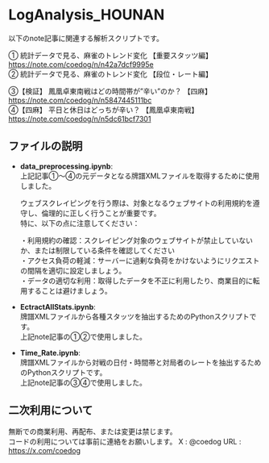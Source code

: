 # LogAnalysis_HOUNAN

以下のnote記事に関連する解析スクリプトです。 
  
① 統計データで見る、麻雀のトレンド変化 【重要スタッツ編】  
https://note.com/coedog/n/n42a7dcf9995e  
② 統計データで見る、麻雀のトレンド変化 【段位・レート編】  
  
③【検証】 鳳凰卓東南戦はどの時間帯が”辛い”のか？ 【四麻】  
https://note.com/coedog/n/n5847445111bc  
④【四麻】 平日と休日はどっちが辛い？ 【鳳凰卓東南戦】  
https://note.com/coedog/n/n5dc61bcf7301  
  
  
## ファイルの説明
- **data_preprocessing.ipynb**:  
  上記記事①〜④の元データとなる牌譜XMLファイルを取得するために使用しました。  
    
  ウェブスクレイピングを行う際は、対象となるウェブサイトの利用規約を遵守し、倫理的に正しく行うことが重要です。  
  特に、以下の点に注意してください：
    
  ・利用規約の確認：スクレイピング対象のウェブサイトが禁止していないか、または制限している条件を確認してください  
  ・アクセス負荷の軽減：サーバーに過剰な負荷をかけないようにリクエストの間隔を適切に設定しましょう。  
  ・データの適切な利用：取得したデータを不正に利用したり、商業目的に転用することは避けましょう。  

- **EctractAllStats.ipynb**:  
  牌譜XMLファイルから各種スタッツを抽出するためのPythonスクリプトです。  
  上記note記事の①②で使用しました。

- **Time_Rate.ipynb**:  
  牌譜XMLファイルから対戦の日付・時間帯と対局者のレートを抽出するためのPythonスクリプトです。  
  上記note記事の③④で使用しました。

## 二次利用について
無断での商業利用、再配布、または変更は禁じます。  
コードの利用については事前に連絡をお願いします。
X : @coedog URL : https://x.com/coedog
